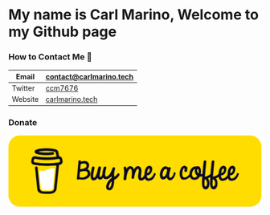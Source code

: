 # My name is Carl Marino, Welcome to my Github page

### How to Contact Me 📱
|Email| contact@carlmarino.tech | 
--- | --- 
|Twitter| [ccm7676](https://twitter.com/ccm7676/) |
|Website| [carlmarino.tech](https://carlmarino.tech) |
### Donate
[![Buy Me A Coffee](https://github.com/ccm7676/ccm7676/blob/main/bmc-button.png?raw=true)](https://www.buymeacoffee.com/ccm7676)
